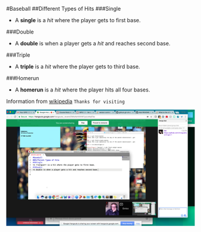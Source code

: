 #Baseball
##Different Types of Hits
###Single
* A **single** is a *hit* where the player gets to first base.

###Double
* A **double** is when a player gets a *hit* and reaches second base.

###Triple
* A **triple** is a *hit* where the player gets to third base.

###Homerun
* A **homerun** is a *hit* where the player hits all four bases.

Information from [wikipedia](https://en.wikipedia.org/wiki/Baseball)
`Thanks for visiting`

![figure 1-1](https://raw.githubusercontent.com/kvrag/phase-0-gps-1/master/Screen%20Shot%202017-04-07%20at%205.04.28%20PM.png "Figure 1-1")
